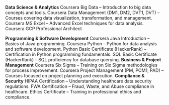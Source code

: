 **Data Science & Analytics**
Coursera Big Data – Introduction to big data concepts and tools.
Coursera Data Management (DM1, DM2, DVT1, DVT) – Courses covering data visualization, transformation, and management.
Coursera MS Excel – Advanced Excel techniques for data analysis.
Coursera GCP Professional Architect

**Programming & Software Development**
Coursera Java Introduction – Basics of Java programming.
Coursera Python – Python for data analysis and software development.
Python Basic Certificate (HackerRank) – Certification in Python programming fundamentals.
SQL Basic Certificate (HackerRank) – SQL proficiency for database querying.
**Business & Project Management**
Coursera Six Sigma – Training on Six Sigma methodologies for process improvement.
Coursera Project Management (PM, POM1, PAD) – Courses focused on project planning and execution.
**Compliance & Security**
HIPAA Certification – Understanding healthcare data security regulations.
FWA Certification – Fraud, Waste, and Abuse compliance in healthcare.
Ethics Certificate – Training in professional ethics and compliance.

